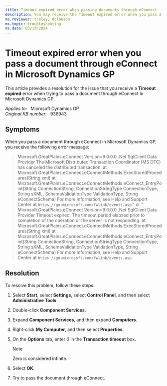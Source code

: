 ```yaml
---
title: Timeout expired error when passing documents through eConnect
description: You may receive the Timeout expired error when you pass a document through eConnect in Microsoft Dynamics GP. Provides a resolution.
ms.reviewer: theley, dclauson
ms.topic: troubleshooting
ms.date: 03/13/2024
---
```

# Timeout expired error when you pass a document through eConnect in Microsoft Dynamics GP

This article provides a resolution for the issue that you receive a **Timeout expired** error when trying to pass a document through eConnect in Microsoft Dynamics GP.

_Applies to:_ &nbsp; Microsoft Dynamics GP  
_Original KB number:_ &nbsp; 936943

## Symptoms

When you pass a document through eConnect in Microsoft Dynamics GP, you receive the following error message:

> Microsoft.GreatPlains.eConnect Version=9.0.0.0 .Net SqlClient Data Provider The Microsoft Distributed Transaction Coordinator (MS DTC) has canceled the distributed transaction. at Microsoft.GreatPlains.eConnect.eConnectMethods.ExecStoredProcedures(String xml) at Microsoft.GreatPlains.eConnect.eConnectMethods.eConnect_EntryPoint(String ConnectionString, ConnectionStringType ConnectionType, String sXML, SchemaValidationType ValidationType, String eConnectSchema) For more information, see Help and Support Center at `https://go.microsoft.com/fwlink/events.asp`." or " Microsoft.GreatPlains.eConnect Version=9.0.0.0 .Net SqlClient Data Provider Timeout expired. The timeout period elapsed prior to completion of the operation or the server is not responding. at Microsoft.GreatPlains.eConnect.eConnectMethods.ExecStoredProcedures(String xml) at Microsoft.GreatPlains.eConnect.eConnectMethods.eConnect_EntryPoint(String ConnectionString, ConnectionStringType ConnectionType, String sXML, SchemaValidationType ValidationType, String eConnectSchema) For more information, see Help and Support Center at `https://go.microsoft.com/fwlink/events.asp`.

## Resolution

To resolve this problem, follow these steps:

1. Select **Start**, select **Settings**, select **Control Panel**, and then select **Administrative Tools**.
2. Double-click **Component Services**.
3. Expand **Component Services**, and then expand **Computers**.
4. Right-click **My Computer**, and then select **Properties**.
5. On the **Options** tab, enter *0* in the **Transaction timeout** box.

   > [!NOTE]
   > Zero is considered infinite.
6. Select **OK**.
7. Try to pass the document through eConnect.
